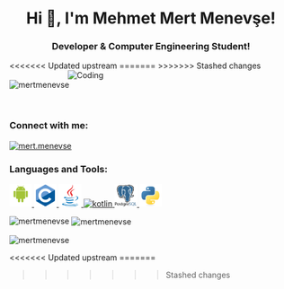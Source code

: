 <h1 align="center">Hi 👋, I'm Mehmet Mert Menevşe!</h1>
<h3 align="center">Developer & Computer Engineering Student!</h3>
<<<<<<< Updated upstream
=======
<img align="right" alt="Coding" width="400" src="https://media4.giphy.com/media/l46CmhqC6BIKOaiOc/giphy.gif?cid=ecf05e473h4mxlkwdd2jkaa33w55e5iqm2irnax768edw1w9&rid=giphy.gif&ct=g">
>>>>>>> Stashed changes

<p align="left"> <img src="https://komarev.com/ghpvc/?username=mertmenevse&label=Profile%20views&color=0040ff&style=flat" alt="mertmenevse" /> </p>

<p align="left"> <a href="https://twitter.com/" target="blank"><img src="https://img.shields.io/twitter/follow/?logo=twitter&style=for-the-badge" alt="" /></a> </p>

<h3 align="left">Connect with me:</h3>
<p align="left">
<a href="https://instagram.com/mert.menevse" target="blank"><img align="center" src="https://raw.githubusercontent.com/rahuldkjain/github-profile-readme-generator/master/src/images/icons/Social/instagram.svg" alt="mert.menevse" height="30" width="40" /></a>
</p>

<h3 align="left">Languages and Tools:</h3>
<p align="left"> <a href="https://developer.android.com" target="_blank" rel="noreferrer"> <img src="https://raw.githubusercontent.com/devicons/devicon/master/icons/android/android-original-wordmark.svg" alt="android" width="40" height="40"/> </a> <a href="https://www.cprogramming.com/" target="_blank" rel="noreferrer"> <img src="https://raw.githubusercontent.com/devicons/devicon/master/icons/c/c-original.svg" alt="c" width="40" height="40"/> </a> <a href="https://www.java.com" target="_blank" rel="noreferrer"> <img src="https://raw.githubusercontent.com/devicons/devicon/master/icons/java/java-original.svg" alt="java" width="40" height="40"/> </a> <a href="https://kotlinlang.org" target="_blank" rel="noreferrer"> <img src="https://www.vectorlogo.zone/logos/kotlinlang/kotlinlang-icon.svg" alt="kotlin" width="40" height="40"/> </a> <a href="https://www.postgresql.org" target="_blank" rel="noreferrer"> <img src="https://raw.githubusercontent.com/devicons/devicon/master/icons/postgresql/postgresql-original-wordmark.svg" alt="postgresql" width="40" height="40"/> </a> <a href="https://www.python.org" target="_blank" rel="noreferrer"> <img src="https://raw.githubusercontent.com/devicons/devicon/master/icons/python/python-original.svg" alt="python" width="40" height="40"/> </a> </p>

<p><img align="left" src="https://github-readme-stats.vercel.app/api/top-langs?username=mertmenevse&show_icons=true&theme=highcontrast&locale=en&layout=compact" alt="mertmenevse" /></p>

<p>&nbsp;<img align="center" src="https://github-readme-stats.vercel.app/api?username=mertmenevse&show_icons=true&theme=highcontrast&locale=en" alt="mertmenevse" /></p>

<p><img align="center" src="https://github-readme-streak-stats.herokuapp.com/?user=mertmenevse&theme=highcontrast" alt="mertmenevse" /></p>
<<<<<<< Updated upstream
=======


                                                                                          
                                                                                          
>>>>>>> Stashed changes
